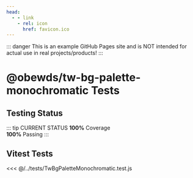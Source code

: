 ```yaml
---
head:
  - - link
    - rel: icon
      href: favicon.ico
---
```



::: danger
This is an example GitHub Pages site and is NOT intended for actual use in real projects/products!
:::




# @obewds/tw-bg-palette-monochromatic Tests



## Testing Status

::: tip CURRENT STATUS
**100%** Coverage  
**100%** Passing
:::



## Vitest Tests

<<< @/../tests/TwBgPaletteMonochromatic.test.js